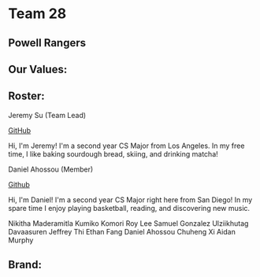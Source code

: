 # Team 28

## Powell Rangers

## Our Values:  


## Roster: 

Jeremy Su (Team Lead)

[GitHub](https://github.com/jeremysu99)

Hi, I'm Jeremy! I'm a second year CS Major from Los Angeles. In my free time, I like baking sourdough bread, skiing, and drinking matcha!

Daniel Ahossou (Member)

[Github](https://github.com/dahossou)

Hi, I'm Daniel! I'm a second year CS Major right here from San Diego! In my spare time I enjoy playing basketball, reading, and discovering new music.

Nikitha Maderamitla
Kumiko Komori
Roy Lee
Samuel Gonzalez
Ulziikhutag Davaasuren
Jeffrey Thi
Ethan Fang
Daniel Ahossou
Chuheng Xi
Aidan Murphy

## Brand:





